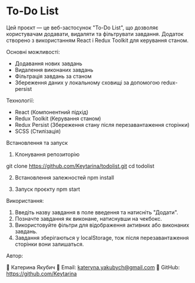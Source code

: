 # To-Do List

Цей проєкт — це веб-застосунок "To-Do List", що дозволяє користувачам додавати, видаляти та фільтрувати завдання. Додаток створено з використанням React і Redux Toolkit для керування станом.

Основні можливості:

- Додавання нових завдань
- Видалення виконаних завдань
- Фільтрація завдань за станом
- Збереження даних у локальному сховищі за допомогою redux-persist

Технології:

- React (Компонентний підхід)
- Redux Toolkit (Керування станом)
- Redux Persist (Збереження стану після перезавантаження сторінки)
- SCSS (Стилізація)

Встановлення та запуск

1. Клонування репозиторію

git clone https://github.com/Keytarina/todolist.git
cd todolist

2. Встановлення залежностей
   npm install

3. Запуск проєкту
   npm start

Використання:

1. Введіть назву завдання в поле введення та натисніть "Додати".
2. Позначте завдання як виконане, натиснувши на чекбокс.
3. Використовуйте фільтри для відображення активних або виконаних завдань.
4. Завдання зберігаються у localStorage, тож після перезавантаження сторінки вони залишаться.

Автор:

👤 Катерина Якубич
📧 Email: kateryna.yakubych@gmail.com
🔗 GitHub: https://github.com/Keytarina
